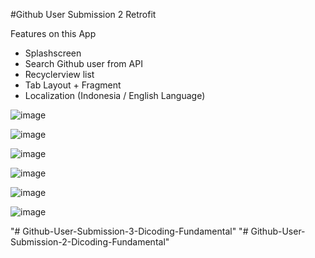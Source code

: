 #Github User Submission 2 Retrofit 

  Features on this App
- Splashscreen
- Search Github user from API
- Recyclerview list
- Tab Layout + Fragment
- Localization (Indonesia / English Language)  


![image](https://user-images.githubusercontent.com/68842666/112522389-25185e00-8dd0-11eb-8ee7-3d7803e2533e.png)

![image](https://user-images.githubusercontent.com/68842666/112522181-e4b8e000-8dcf-11eb-9fac-70e01b757b09.png)

![image](https://user-images.githubusercontent.com/68842666/112522200-ed111b00-8dcf-11eb-8786-29cacd062138.png)

![image](https://user-images.githubusercontent.com/68842666/112522442-35c8d400-8dd0-11eb-9a30-9ca9b8947f25.png)

![image](https://user-images.githubusercontent.com/68842666/112522448-395c5b00-8dd0-11eb-8b5f-7c3ce9e75d6c.png)

![image](https://user-images.githubusercontent.com/68842666/112522458-3e210f00-8dd0-11eb-81b1-bfc55d194741.png)





"# Github-User-Submission-3-Dicoding-Fundamental" 
"# Github-User-Submission-2-Dicoding-Fundamental" 
